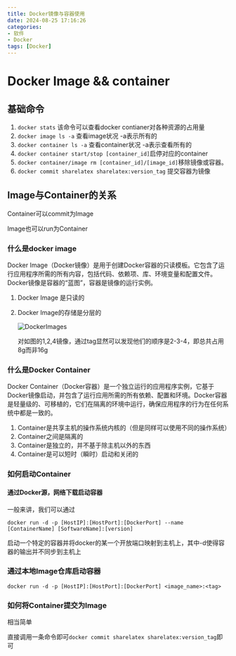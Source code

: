 ```yaml
---
title: Docker镜像与容器使用
date: 2024-08-25 17:16:26
categories:
- 软件
- Docker
tags: [Docker]
---
```


# Docker Image && container

## 基础命令

1. `docker stats` 该命令可以查看docker contianer对各种资源的占用量
2. `docker image ls -a` 查看image状况 -a表示所有的
3. `docker container ls -a` 查看container状况 -a表示查看所有的
4. `docker container start/stop [container_id]`启停对应的container
5. `docker container/image rm [container_id]/[image_id]`移除镜像或容器。
6. `docker commit sharelatex sharelatex:version_tag` 提交容器为镜像

## Image与Container的关系

Container可以commit为Image

Image也可以run为Container

### 什么是docker image

Docker Image（Docker镜像）是用于创建Docker容器的只读模板。它包含了运行应用程序所需的所有内容，包括代码、依赖项、库、环境变量和配置文件。Docker镜像是容器的“蓝图”，容器是镜像的运行实例。

1. Docker Image 是只读的

2. Docker Image的存储是分层的

   ![DockerImages](https://s2.loli.net/2024/08/25/eZ5XUC1zKHLRfJh.png)

   对如图的1,2,4镜像，通过tag显然可以发现他们的顺序是2-3-4，即总共占用8g而非16g

### 什么是Docker Container

Docker Container（Docker容器）是一个独立运行的应用程序实例，它基于Docker镜像启动，并包含了运行应用所需的所有依赖、配置和环境。Docker容器是轻量级的、可移植的，它们在隔离的环境中运行，确保应用程序的行为在任何系统中都是一致的。

1. Container是共享主机的操作系统内核的（但是同样可以使用不同的操作系统）
2. Container之间是隔离的
3. Container是独立的，并不基于除主机以外的东西
4. Container是可以短时（瞬时）启动和关闭的

### 如何启动Container

#### 通过Docker源，网络下载启动容器

一般来讲，我们可以通过

```shell
docker run -d -p [HostIP]:[HostPort]:[DockerPort] --name [ContainerName] [SoftwareName]:[version]
```

启动一个特定的容器并将docker的某一个开放端口映射到主机上，其中-d使得容器的输出并不同步到主机上

### 通过本地Image仓库启动容器

```
docker run -d -p [HostIP]:[HostPort]:[DockerPort] <image_name>:<tag>
```

### 如何将Container提交为Image

相当简单

直接调用一条命令即可`docker commit sharelatex sharelatex:version_tag`即可

